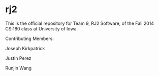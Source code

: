 rj2
===
This is the official repository for Team 9, RJ2 Software, of the Fall 2014 CS:180 class at University of Iowa.

Contributing Members:

Joseph Kirkpatrick

Justin Perez

Runjin Wang
